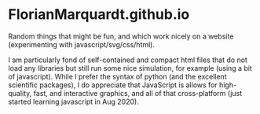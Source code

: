 # FlorianMarquardt.github.io

Random things that might be fun, and which work nicely on a website (experimenting with javascript/svg/css/html). 

I am particularly fond of self-contained and compact html files that do not load any libraries but still run some nice simulation, for example (using a bit of javascript). While I prefer the syntax of python (and the excellent scientific packages), I do appreciate that JavaScript is allows for high-quality, fast, and interactive graphics, and all of that cross-platform (just started learning javascript in Aug 2020).

